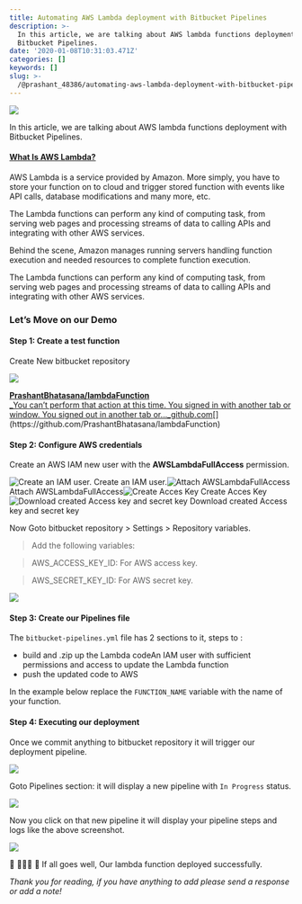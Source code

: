 ```yaml
---
title: Automating AWS Lambda deployment with Bitbucket Pipelines
description: >-
  In this article, we are talking about AWS lambda functions deployment with
  Bitbucket Pipelines.
date: '2020-01-08T10:31:03.471Z'
categories: []
keywords: []
slug: >-
  /@prashant_48386/automating-aws-lambda-deployment-with-bitbucket-pipelines-28cf3f04b78c
---
```


![](../img/1__XlTqEyZz0Kbf7pi7N7vMyg.jpeg)

In this article, we are talking about AWS lambda functions deployment with Bitbucket Pipelines.

#### [What Is AWS Lambda?](https://docs.aws.amazon.com/lambda/latest/dg/welcome.html)

AWS Lambda is a service provided by Amazon. More simply, you have to store your function on to cloud and trigger stored function with events like API calls, database modifications and many more, etc.

The Lambda functions can perform any kind of computing task, from serving web pages and processing streams of data to calling APIs and integrating with other AWS services.

Behind the scene, Amazon manages running servers handling function execution and needed resources to complete function execution.

The Lambda functions can perform any kind of computing task, from serving web pages and processing streams of data to calling APIs and integrating with other AWS services.

### Let’s Move on our Demo

#### Step 1: Create a test function

Create New bitbucket repository

![](../img/1__Br5fkpJw0hZDLJPRjQR4Ig.png)

[**PrashantBhatasana/lambdaFunction**  
_You can’t perform that action at this time. You signed in with another tab or window. You signed out in another tab or…_github.com](https://github.com/PrashantBhatasana/lambdaFunction "https://github.com/PrashantBhatasana/lambdaFunction")[](https://github.com/PrashantBhatasana/lambdaFunction)

#### Step 2: Configure AWS credentials

Create an AWS IAM new user with the **AWSLambdaFullAccess** permission.

![Create an IAM user.](../img/1__KR9cikJSUR0l9nWZN__3x5A.png)
Create an IAM user.![Attach AWSLambdaFullAccess](../img/1__Kv09DiFplUrpfXzj1czXCQ.png)
Attach AWSLambdaFullAccess![Create Acces Key](../img/1__I209O9C381HWTDjAeiT6Eg.png)
Create Acces Key![Download created Access key and secret key](../img/1__GJKCZDsPfMXnmygBAosfAw.png)
Download created Access key and secret key

Now Goto bitbucket repository > Settings > Repository variables.

> Add the following variables:

> AWS\_ACCESS\_KEY\_ID: For AWS access key.

> AWS\_SECRET\_KEY\_ID: For AWS secret key.

![](../img/1__jQEQkUQ5oXPr5p4lHDjTPg.png)

#### Step 3: Create our Pipelines file

The `bitbucket-pipelines.yml` file has 2 sections to it, steps to :

*   build and .zip up the Lambda codeAn IAM user with sufficient permissions and access to update the Lambda function
*   push the updated code to AWS

In the example below replace the `FUNCTION_NAME` variable with the name of your function.

#### Step 4: Executing our deployment

Once we commit anything to bitbucket repository it will trigger our deployment pipeline.

![](../img/1__dBh72grXOmGQ48AvlbNrAg.png)

Goto Pipelines section: it will display a new pipeline with `In Progress` status.

![](../img/1__YG__maty6h7i__irWaqr8zPQ.png)

Now you click on that new pipeline it will display your pipeline steps and logs like the above screenshot.

![](../img/1__TRMMZo3VRsBZkOQYXFbv0Q.png)

🎊 🎉🤖🎊 🎉 If all goes well, Our lambda function deployed successfully.

_Thank you for reading, if you have anything to add please send a response or add a note!_